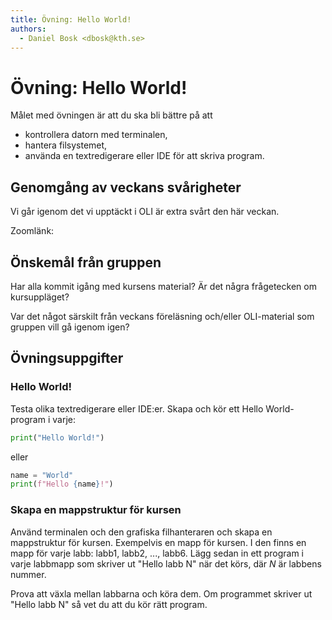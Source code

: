 ```yaml
---
title: Övning: Hello World!
authors:
  - Daniel Bosk <dbosk@kth.se>
---
```

# Övning: Hello World!

Målet med övningen är att du ska bli bättre på att

  - kontrollera datorn med terminalen,
  - hantera filsystemet,
  - använda en textredigerare eller IDE för att skriva program.

## Genomgång av veckans svårigheter

Vi går igenom det vi upptäckt i OLI är extra svårt den här veckan.

Zoomlänk: 

## Önskemål från gruppen

Har alla kommit igång med kursens material? Är det några frågetecken om kursuppläget?

Var det något särskilt från veckans föreläsning och/eller OLI-material som gruppen vill gå igenom igen?

## Övningsuppgifter

### Hello World!

Testa olika textredigerare eller IDE:er. Skapa och kör ett Hello World-program 
i varje:
```python
print("Hello World!")
```
eller
```python
name = "World"
print(f"Hello {name}!")
```

### Skapa en mappstruktur för kursen

Använd terminalen och den grafiska filhanteraren och skapa en mappstruktur för 
kursen. Exempelvis en mapp för kursen. I den finns en mapp för varje labb: 
labb1, labb2, ..., labb6. Lägg sedan in ett program i varje labbmapp som 
skriver ut "Hello labb N" när det körs, där $N$ är labbens nummer.

Prova att växla mellan labbarna och köra dem. Om programmet skriver ut "Hello 
labb N" så vet du att du kör rätt program.
